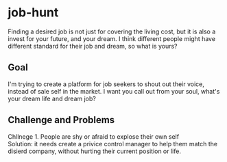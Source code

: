 # job-hunt

Finding a desired job is not just for covering the living cost, but it is also a invest for your future, 
and your dream. I think different people might have different standard for their job and dream, 
so what is yours?

## Goal

I'm trying to create a platform for job seekers to shout out their voice, instead of sale self in the market.
I want you call out from your soul, what's your dream life and dream job?

## Challenge and Problems

Chllnege 1. People are shy or afraid to explose their own self  
Solution: it needs create a privice control manager to help them match the disierd company, 
without hurting their current position or life.
